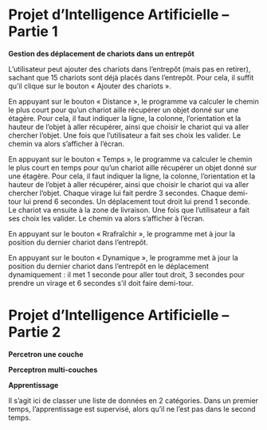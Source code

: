 # Projet d’Intelligence Artificielle – Partie 1

**Gestion des déplacement de chariots dans un entrepôt**

L’utilisateur peut ajouter des chariots dans l’entrepôt (mais pas 
en retirer), sachant que 15 chariots sont déjà placés dans l’entrepôt.
Pour cela, il suffit qu’il clique sur le bouton « Ajouter des chariots ».

En appuyant sur le bouton « Distance », le programme va calculer le chemin
le plus court pour qu’un chariot aille récupérer un objet donné sur une étagère.
Pour cela, il faut indiquer la ligne, la colonne, l’orientation et la hauteur de l’objet
à aller récupérer, ainsi que choisir le chariot qui va aller chercher l’objet.
Une fois que l’utilisateur a fait ses choix les valider. Le chemin va alors s’afficher
à l’écran.

En appuyant sur le bouton « Temps », le programme va calculer le chemin
le plus court en temps pour qu’un chariot aille récupérer un objet donné sur une étagère.
Pour cela, il faut indiquer la ligne, la colonne, l’orientation et la hauteur de l’objet
à aller récupérer, ainsi que choisir le chariot qui va aller chercher l’objet.
Chaque virage lui fait perdre 3 secondes. Chaque demi-tour lui prend 6 secondes.
Un déplacement tout droit lui prend 1 seconde. Le chariot va ensuite à la zone de livraison.
Une fois que l’utilisateur a fait ses choix les valider. Le chemin va alors s’afficher
à l’écran.

En appuyant sur le bouton « Rrafraîchir », le programme met à jour la position
du dernier chariot dans l’entrepôt.

En appuyant sur le bouton « Dynamique », le programme met à jour la position
du dernier chariot dans l’entrepôt en le déplacement dynamiquement : il met 1 seconde
pour aller tout droit, 3 secondes pour prendre un virage et 6 secondes s’il doit faire
demi-tour.

# Projet d’Intelligence Artificielle – Partie 2

**Percetron une couche**

**Perceptron multi-couches**

**Apprentissage**

Il s’agit ici de classer une liste de données en 2 catégories. Dans un premier temps,
l’apprentissage est supervisé, alors qu’il ne l’est pas dans le second temps.
